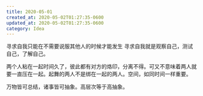 ```yaml
---
title: 2020-05-01
created_at: 2020-05-02T01:27:35-0600
updated_at: 2020-05-02T01:27:35-0600
category: Idea
---
```

寻求自我只能在不需要说服其他人的时候才能发生
寻求自我就是观察自己，测试自己，了解自己。

两个人粘在一起时间久了，彼此都有对方的烙印，分离不得。可又不意味着两人就要一直压在一起。起舞的两人不是绑在一起的两人。空间，如同时间一样重要。

万物皆可总结，诸事皆可抽象。高层次等于高抽象。
